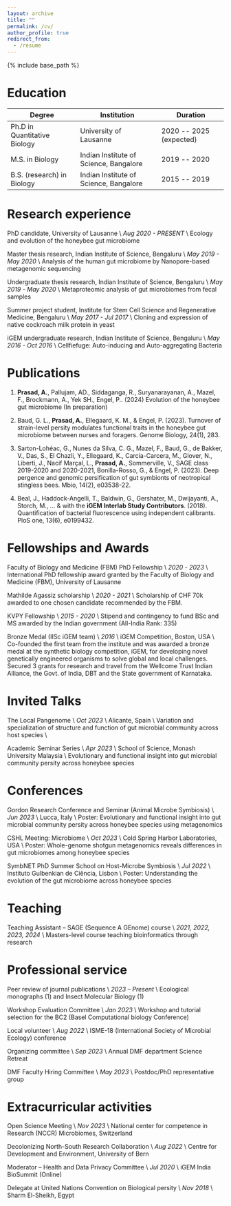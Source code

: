 ```yaml
---
layout: archive
title: ""
permalink: /cv/
author_profile: true
redirect_from:
  - /resume
---
```


{% include base_path %}

Education
======

| Degree                       | Institution                            | Duration                |
| ---------------------------- | -------------------------------------- | ----------------------- |
| Ph.D in Quantitative Biology | University of Lausanne                 | 2020 -- 2025 (expected) |
| M.S. in Biology              | Indian Institute of Science, Bangalore | 2019 -- 2020            |
| B.S. (research) in Biology   | Indian Institute of Science, Bangalore | 2015 -- 2019            |

Research experience
======

PhD candidate, University of Lausanne \\
_Aug 2020 - PRESENT_ \\
Ecology and evolution of the honeybee gut microbiome

Master thesis research, Indian Institute of Science, Bengaluru \\
_May 2019 - May 2020_ \\
Analysis of the human gut microbiome by Nanopore-based metagenomic sequencing

Undergraduate thesis research, Indian Institute of Science, Bengaluru \\
_May 2019 - May 2020_ \\
Metaproteomic analysis of gut microbiomes from fecal samples

Summer project student, Institute for Stem Cell Science and Regenerative Medicine, Bengaluru \\
_May 2017 - Jul 2017_ \\
Cloning and expression of native cockroach milk protein in yeast
  
iGEM undergraduate research, Indian Institute of Science, Bengaluru \\
_May 2016 - Oct 2016_ \\
Cellfiefuge: Auto-inducing and Auto-aggregating Bacteria


Publications
======

1. **Prasad, A.**, Pallujam, AD., Siddaganga, R., Suryanarayanan, A., Mazel, F., Brockmann, A., Yek SH., Engel, P.. (2024) Evolution of the honeybee gut microbiome (In preparation)

2. Baud, G. L., **Prasad, A.**, Ellegaard, K. M., & Engel, P. (2023). Turnover of strain-level persity modulates functional traits in the honeybee gut microbiome between nurses and foragers. Genome Biology, 24(1), 283.

3. Sarton-Lohéac, G., Nunes da Silva, C. G., Mazel, F., Baud, G., de Bakker, V., Das, S., El Chazli, Y., Ellegaard, K., Carcia-Carcera, M., Glover, N., Liberti, J., Nacif Marçal, L., **Prasad, A.**, Sommerville, V., SAGE class 2019-2020 and 2020-2021, Bonilla-Rosso, G., & Engel, P. (2023). Deep pergence and genomic persification of gut symbionts of neotropical stingless bees. Mbio, 14(2), e03538-22.

4. Beal, J., Haddock-Angelli, T., Baldwin, G., Gershater, M., Dwijayanti, A., Storch, M., ... & with the **iGEM Interlab Study Contributors**. (2018). Quantification of bacterial fluorescence using independent calibrants. PloS one, 13(6), e0199432.


Fellowships and Awards
======

Faculty of Biology and Medicine (FBM) PhD Fellowship \\
_2020 - 2023_ \\
International PhD fellowship award granted by the Faculty of Biology and Medicine (FBM), University of Lausanne

Mathilde Agassiz scholarship \\
_2020 - 2021_ \\
Scholarship of CHF 70k awarded to one chosen candidate recommended by the FBM.

KVPY Fellowship \\
_2015 - 2020_ \\
Stipend and contingency to fund BSc and MS awarded by the Indian government (All-India Rank: 335)

Bronze Medal (IISc iGEM team) \\
_2016_ \\
iGEM Competition, Boston, USA \\
Co-founded the first team from the institute and was awarded a bronze medal at the synthetic biology competition, iGEM, for developing novel genetically engineered organisms to solve global and local challenges. Secured 3 grants for research and travel from the Wellcome Trust Indian Alliance, the Govt. of India, DBT and the State government of Karnataka.
  
Invited Talks
======

The Local Pangenome \\
_Oct 2023_ \\
Alicante, Spain \\
Variation and specialization of structure and function of gut microbial community across host species \\

Academic Seminar Series \\
_Apr 2023_ \\
School of Science, Monash University Malaysia \\
Evolutionary and functional insight into gut microbial community persity across honeybee species

Conferences
======

Gordon Research Conference and Seminar (Animal Microbe Symbiosis) \\
_Jun 2023_ \\
Lucca, Italy \\
Poster: Evolutionary and functional insight into gut microbial community persity across honeybee species using metagenomics

CSHL Meeting: Microbiome \\
_Oct 2023_ \\
Cold Spring Harbor Laboratories, USA \\
Poster: Whole-genome shotgun metagenomics reveals differences in gut microbiomes among honeybee species

SymbNET PhD Summer School on Host-Microbe Symbiosis \\
_Jul 2022_ \\
Instituto Gulbenkian de Ciência, Lisbon \\
Poster: Understanding the evolution of the gut microbiome across honeybee species

Teaching
======

Teaching Assistant – SAGE (Sequence A GEnome) course \\
_2021, 2022, 2023, 2024_ \\
Masters-level course teaching bioinformatics through research

Professional service
======

Peer review of journal publications \\
_2023 – Present_ \\
Ecological monographs (1) and Insect Molecular Biology (1)

Workshop Evaluation Committee \\
_Jan 2023_ \\
Workshop and tutorial selection for the BC2 (Basel Computational biology Conference)

Local volunteer \\
_Aug 2022_ \\
ISME-18 (International Society of Microbial Ecology) conference

Organizing committee \\
_Sep 2023_ \\
Annual DMF department Science Retreat

DMF Faculty Hiring Committee  \\
_May 2023_ \\
Postdoc/PhD representative group

Extracurricular activities
======

Open Science Meeting \\
_Nov 2023_ \\
National center for competence in Research (NCCR) Microbiomes, Switzerland

Decolonizing North-South Research Collaboration \\
_Aug 2022_ \\
Centre for Development and Environment, University of Bern


Moderator – Health and Data Privacy Committee  \\
_Jul 2020_ \\
iGEM India BioSummit (Online)

Delegate at United Nations Convention on Biological persity  \\
_Nov 2018_ \\
Sharm El-Sheikh, Egypt
